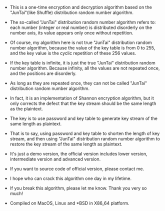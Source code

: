 * This is a one-time encryption and decryption algorithm based on the "JunTai"(like Shuffle) distribution random number algorithm.
* The so-called "JunTai" distribution random number algorithm refers to: each number (integer or real number) is distributed disorderly on the number axis, its value appears only once without repetition.
* Of course, my algorithm here is not true "JunTai" distribution random number algorithm, because the value of the key table is from 0 to 255, and the key value is the cyclic repetition of these 256 values.
* If the key table is infinite, it is just the true "JunTai" distribution random number algorithm. Because infinity, all the values are not repeated once, and the positions are disorderly.
* As long as they are repeated once, they can not be called "JunTai" distribution random number algorithm.
* In fact, it is an implementation of Shannon encryption algorithm, but it only corrects the defect that the key stream should be the same length as the plaintext.
* The key is to use password and key table to generate key stream of the same length as plaintext.
* That is to say, using password and key table to shorten the length of key stream, and then using "JunTai" distribution random number algorithm to restore the key stream of the same length as plaintext.

* It's just a demo version, the official version includes lower version, intermediate version and advanced version.
* If you want to source code of official version, please contact me.
* I hope who can crack this algorithm one day in my lifetime.
* If you break this algorithm, please let me know. Thank you very so much!

* Compiled on MacOS, Linux and *BSD in X86_64 platform.
